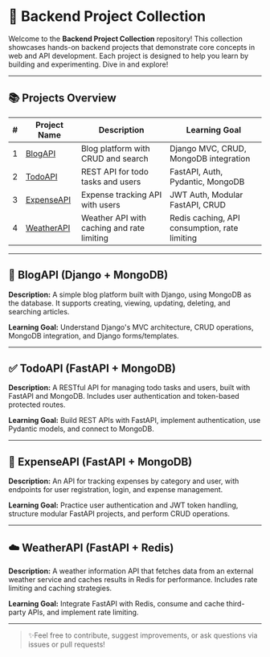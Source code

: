 # 🚀 Backend Project Collection

Welcome to the **Backend Project Collection** repository! This collection showcases hands-on backend projects that demonstrate core concepts in web and API development. Each project is designed to help you learn by building and experimenting. Dive in and explore!

---

## 📚 Projects Overview

| # | Project Name | Description | Learning Goal |
|---|--------------|-------------|---------------|
| 1 | [BlogAPI](#-blogapi-django--mongodb) | Blog platform with CRUD and search | Django MVC, CRUD, MongoDB integration |
| 2 | [TodoAPI](#-todoapi-fastapi--mongodb) | REST API for todo tasks and users | FastAPI, Auth, Pydantic, MongoDB |
| 3 | [ExpenseAPI](#-expenseapi-fastapi--mongodb) | Expense tracking API with users | JWT Auth, Modular FastAPI, CRUD |
| 4 | [WeatherAPI](#-weatherapi-fastapi--redis) | Weather API with caching and rate limiting | Redis caching, API consumption, rate limiting |

---

## 📝 BlogAPI (Django + MongoDB)

**Description:** A simple blog platform built with Django, using MongoDB as the database. It supports creating, viewing, updating, deleting, and searching articles.

**Learning Goal:** Understand Django's MVC architecture, CRUD operations, MongoDB integration, and Django forms/templates.

---

## ✅ TodoAPI (FastAPI + MongoDB)

**Description:** A RESTful API for managing todo tasks and users, built with FastAPI and MongoDB. Includes user authentication and token-based protected routes.

**Learning Goal:** Build REST APIs with FastAPI, implement authentication, use Pydantic models, and connect to MongoDB.

---

## 💸 ExpenseAPI (FastAPI + MongoDB)

**Description:** An API for tracking expenses by category and user, with endpoints for user registration, login, and expense management.

**Learning Goal:** Practice user authentication and JWT token handling, structure modular FastAPI projects, and perform CRUD operations.

---

## ☁️ WeatherAPI (FastAPI + Redis)

**Description:** A weather information API that fetches data from an external weather service and caches results in Redis for performance. Includes rate limiting and caching strategies.

**Learning Goal:** Integrate FastAPI with Redis, consume and cache third-party APIs, and implement rate limiting.

---

> ✨Feel free to contribute, suggest improvements, or ask questions via issues or pull requests!
